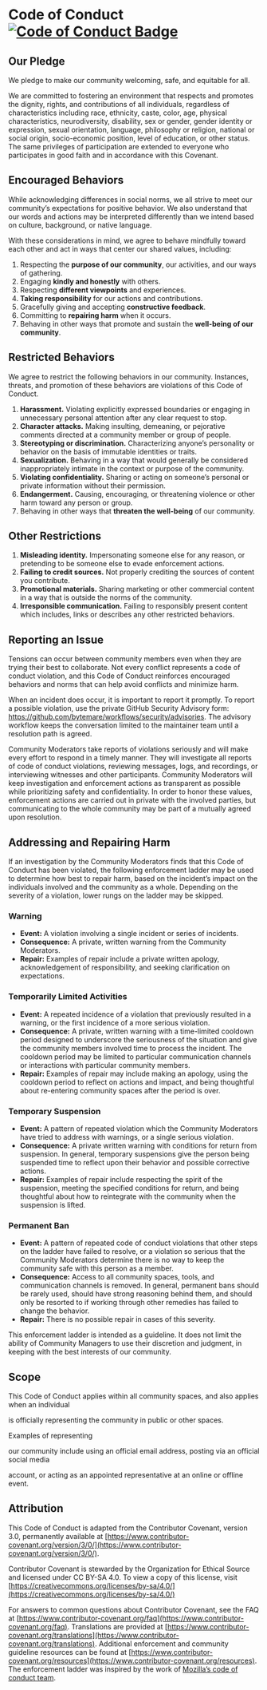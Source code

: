 # Code of Conduct [![Code of Conduct Badge](https://img.shields.io/badge/code_of_conduct-Contributor_Covenant_3.0-4baaaa.svg)](CODE_OF_CONDUCT.md)

## Our Pledge

We pledge to make our community welcoming, safe, and equitable for all.

We are committed to fostering an environment that respects and promotes the dignity, rights,
and contributions of all individuals, regardless of characteristics including race, ethnicity,
caste, color, age, physical characteristics, neurodiversity, disability, sex or gender,
gender identity or expression, sexual orientation, language, philosophy or religion,
national or social origin, socio-economic position, level of education, or other status.
The same privileges of participation are extended to everyone who participates in good faith
and in accordance with this Covenant.

## Encouraged Behaviors

While acknowledging differences in social norms, we all strive to meet our community’s expectations for positive behavior. We also understand that our words and actions may be interpreted differently than we intend based on culture, background, or native language.

With these considerations in mind, we agree to behave mindfully toward each other and act in ways that center our shared values, including:

1. Respecting the **purpose of our community**, our activities, and our ways of gathering.
2. Engaging **kindly and honestly** with others.
3. Respecting **different viewpoints** and experiences.
4. **Taking responsibility** for our actions and contributions.
5. Gracefully giving and accepting **constructive feedback**.
6. Committing to **repairing harm** when it occurs.
7. Behaving in other ways that promote and sustain the **well-being of our community**.


## Restricted Behaviors

We agree to restrict the following behaviors in our community. Instances, threats, and promotion of these behaviors are violations of this Code of Conduct.

1. **Harassment.** Violating explicitly expressed boundaries or engaging in unnecessary personal attention after any clear request to stop.
2. **Character attacks.** Making insulting, demeaning, or pejorative comments directed at a community member or group of people.
3. **Stereotyping or discrimination.** Characterizing anyone’s personality or behavior on the basis of immutable identities or traits.
4. **Sexualization.** Behaving in a way that would generally be considered inappropriately intimate in the context or purpose of the community.
5. **Violating confidentiality.** Sharing or acting on someone’s personal or private information without their permission.
6. **Endangerment.** Causing, encouraging, or threatening violence or other harm toward any person or group.
7. Behaving in other ways that **threaten the well-being** of our community.

## Other Restrictions

1. **Misleading identity.** Impersonating someone else for any reason, or pretending to be someone else to evade enforcement actions.
2. **Failing to credit sources.** Not properly crediting the sources of content you contribute.
3. **Promotional materials.** Sharing marketing or other commercial content in a way that is outside the norms of the community.
4. **Irresponsible communication.** Failing to responsibly present content which includes, links or describes any other restricted behaviors.

## Reporting an Issue

Tensions can occur between community members even when they are trying their best to collaborate. Not every conflict represents a code of conduct violation, and this Code of Conduct reinforces encouraged behaviors and norms that can help avoid conflicts and minimize harm.

When an incident does occur, it is important to report it promptly. To report a possible violation, use the private GitHub Security Advisory form: <https://github.com/bytemare/workflows/security/advisories>. The advisory workflow keeps the conversation limited to the maintainer team until a resolution path is agreed.

Community Moderators take reports of violations seriously and will make every effort to respond
in a timely manner. They will investigate all reports of code of conduct violations, reviewing
messages, logs, and recordings, or interviewing witnesses and other participants. Community
Moderators will keep investigation and enforcement actions as transparent as possible while
prioritizing safety and confidentiality. In order to honor these values, enforcement actions
are carried out in private with the involved parties, but communicating to the whole community
may be part of a mutually agreed upon resolution.

## Addressing and Repairing Harm

If an investigation by the Community Moderators finds that this Code of Conduct has been violated, the following enforcement ladder may be used to determine how best to repair harm, based on the incident’s impact on the individuals involved and the community as a whole. Depending on the severity of a violation, lower rungs on the ladder may be skipped.

### Warning

- **Event:** A violation involving a single incident or series of incidents.
- **Consequence:** A private, written warning from the Community Moderators.
- **Repair:** Examples of repair include a private written apology, acknowledgement of responsibility, and seeking clarification on expectations.

### Temporarily Limited Activities

- **Event:** A repeated incidence of a violation that previously resulted in a warning, or the first incidence of a more serious violation.
- **Consequence:** A private, written warning with a time-limited cooldown period designed to underscore the seriousness of the situation and give the community members involved time to process the incident. The cooldown period may be limited to particular communication channels or interactions with particular community members.
- **Repair:** Examples of repair may include making an apology, using the cooldown period to reflect on actions and impact, and being thoughtful about re-entering community spaces after the period is over.

### Temporary Suspension

- **Event:** A pattern of repeated violation which the Community Moderators have tried to address with warnings, or a single serious violation.
- **Consequence:** A private written warning with conditions for return from suspension. In general, temporary suspensions give the person being suspended time to reflect upon their behavior and possible corrective actions.
- **Repair:** Examples of repair include respecting the spirit of the suspension, meeting the specified conditions for return, and being thoughtful about how to reintegrate with the community when the suspension is lifted.

### Permanent Ban

- **Event:** A pattern of repeated code of conduct violations that other steps on the ladder have failed to resolve, or a violation so serious that the Community Moderators determine there is no way to keep the community safe with this person as a member.
- **Consequence:** Access to all community spaces, tools, and communication channels is removed. In general, permanent bans should be rarely used, should have strong reasoning behind them, and should only be resorted to if working through other remedies has failed to change the behavior.
- **Repair:** There is no possible repair in cases of this severity.

This enforcement ladder is intended as a guideline. It does not limit the ability of Community Managers to use their discretion and judgment, in keeping with the best interests of our community.

## Scope

This Code of Conduct applies within all community spaces, and also applies when an individual

is officially representing the community in public or other spaces.



Examples of representing

our community include using an official email address, posting via an official social media

account, or acting as an appointed representative at an online or offline event.

## Attribution

This Code of Conduct is adapted from the Contributor Covenant, version 3.0, permanently available at [https://www.contributor-covenant.org/version/3/0/](https://www.contributor-covenant.org/version/3/0/).

Contributor Covenant is stewarded by the Organization for Ethical Source and licensed under CC BY-SA 4.0. To view a copy of this license, visit [https://creativecommons.org/licenses/by-sa/4.0/](https://creativecommons.org/licenses/by-sa/4.0/)

For answers to common questions about Contributor Covenant, see the FAQ at [https://www.contributor-covenant.org/faq](https://www.contributor-covenant.org/faq). Translations are provided at [https://www.contributor-covenant.org/translations](https://www.contributor-covenant.org/translations). Additional enforcement and community guideline resources can be found at [https://www.contributor-covenant.org/resources](https://www.contributor-covenant.org/resources). The enforcement ladder was inspired by the work of [Mozilla’s code of conduct team](https://github.com/mozilla/inclusion).
